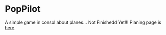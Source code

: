 # PopPilot
 A simple game in consol about planes...
Not Finishedd Yet!!!
Planing page is [here](https://github.com/users/DorukBuyuktanir/projects/5).
